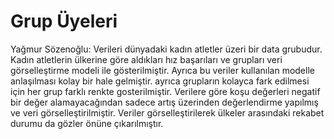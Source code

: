 # Grup Üyeleri
Yağmur Sözenoğlu: Verileri dünyadaki kadın atletler üzeri bir data grubudur.
Kadın atletlerin ülkerine göre aldıkları hız başarıları ve grupları veri görselleştirme modeli ile gösterilmiştir. Ayrıca bu veriler kullanılan modelle anlaşılması kolay bir hale gelmiştir. ayrıca grupların kolayca fark edilmesi için her grup farklı renkte gosterilmiştir.
Verilere göre koşu değerleri negatif bir değer alamayacağından sadece artış üzerinden değerlendirme yapılmış ve veri görselleştirilmiştir.
Veriler görselleştirilerek ülkeler arasındaki rekabet durumu da gözler önüne çıkarılmıştır.
